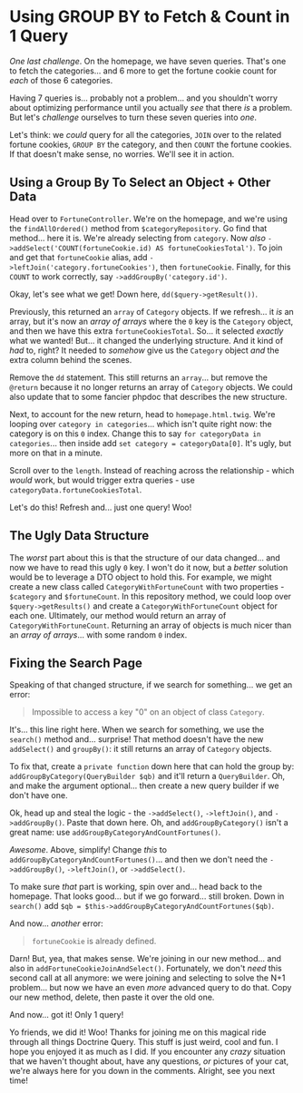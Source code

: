 # Using GROUP BY to Fetch & Count in 1 Query

*One last challenge*. On the homepage, we have seven queries. That's one to fetch
the categories... and 6 more to get the fortune cookie count for *each* of those
6 categories.

Having 7 queries is... probably not a problem... and you shouldn't worry about
optimizing performance until you actually *see* that there *is* a problem. But let's
*challenge* ourselves to turn these seven queries into *one*.

Let's think: we *could* query for all the categories, `JOIN` over to the related
fortune cookies, `GROUP BY` the category, and then `COUNT` the fortune cookies.
If that doesn't make sense, no worries. We'll see it in action.

## Using a Group By To Select an Object + Other Data

Head over to `FortuneController`. We're on the homepage, and we're using the
`findAllOrdered()` method from `$categoryRepository`. Go find that method... here
it is. We're already selecting from `category`. Now *also*
`->addSelect('COUNT(fortuneCookie.id) AS fortuneCookiesTotal')`. To join and get
that `fortuneCookie` alias, add `->leftJoin('category.fortuneCookies')`, then
`fortuneCookie`. Finally, for this `COUNT` to work correctly, say
`->addGroupBy('category.id')`.

Okay, let's see what we get! Down here, `dd($query->getResult())`.

Previously, this returned an `array` of `Category` objects. If we
refresh... it *is* an array, but it's now an *array of arrays* where the `0` key
is the `Category` object, and then we have this extra `fortuneCookiesTotal`. So...
it selected *exactly* what we wanted! But... it changed the underlying structure.
And it kind of *had* to, right? It needed to *somehow* give us the `Category` object
*and* the extra column behind the scenes.

Remove the `dd` statement. This still returns an `array`... but remove the
`@return` because it no longer returns an array of `Category` objects. We could
also update that to some fancier phpdoc that describes the new structure.

Next, to account for the new return, head to `homepage.html.twig`. We're looping
over `category in categories`... which isn't quite right now: the category is
on this `0` index. Change this to say `for categoryData in categories`... then inside
add `set category = categoryData[0]`. It's ugly, but more on that in a minute.

Scroll over to the `length`. Instead of reaching across the relationship - 
which *would* work, but would trigger extra queries - use
`categoryData.fortuneCookiesTotal`.

Let's do this! Refresh and... just one query! Woo!

## The Ugly Data Structure

The *worst* part about this is that the structure of our data changed... and now
we have to read this ugly `0` key. I won't do it now, but a *better* solution
would be to leverage a DTO object to hold this. For example, we might create a new
class called `CategoryWithFortuneCount` with two properties - `$category` and
`$fortuneCount`. In this repository method, we could loop over `$query->getResults()`
and create a `CategoryWithFortuneCount` object for each one. Ultimately, our method
would return an array of `CategoryWithFortuneCount`. Returning an array of objects
is much nicer than an *array of arrays*... with some random `0` index.

## Fixing the Search Page

Speaking of that changed structure, if we search for something... we get an error:

> Impossible to access a key "0" on an object of class `Category`.

It's... this line right here. When we search for something, we use the `search()`
method and... surprise! That method doesn't have the new `addSelect()` and
`groupBy()`: it still returns an array of `Category` objects.

To fix that, create a `private function` down here that can hold the group by:
`addGroupByCategory(QueryBuilder $qb)` and it'll return a `QueryBuilder`. Oh, and
make the argument optional... then create a new query builder if we don't
have one.

Ok, head up and steal the logic - the `->addSelect()`, `->leftJoin()`, and
`->addGroupBy()`. Paste that down here. Oh, and `addGroupByCategory()` isn't a
great name: use `addGroupByCategoryAndCountFortunes()`.

*Awesome*. Above, simplify! Change *this* to `addGroupByCategoryAndCountFortunes()`...
and then we don't need the `->addGroupBy()`, `->leftJoin()`, or `->addSelect()`.

To make sure *that* part is working, spin over and... head back to the homepage.
That looks good... but if we go forward... still broken. Down in `search()`
add `$qb = $this->addGroupByCategoryAndCountFortunes($qb)`.

And now... *another* error:

> `fortuneCookie` is already defined.
 
Darn! But, yea, that makes sense. We're joining in our new method... and also in
`addFortuneCookieJoinAndSelect()`. Fortunately, we don't *need* this second
call at all anymore: we were joining and selecting to solve the N+1 problem... but
now we have an even *more* advanced query to do that. Copy our new method, delete,
then paste it over the old one.

And now... got it! Only 1 query!

Yo friends, we did it! Woo! Thanks for joining me on this magical ride through
all things Doctrine Query. This stuff is just weird, cool and fun. I hope you enjoyed
it as much as I did. If you encounter any *crazy* situation that we haven't thought
about, have any questions, *or* pictures of your cat, we're always here for you
down in the comments. Alright, see you next time!
